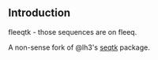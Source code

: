 Introduction
------------

fleeqtk - those sequences are on fleeq.

A non-sense fork of @lh3's [seqtk](https://github.com/lh3/seqtk) package.

